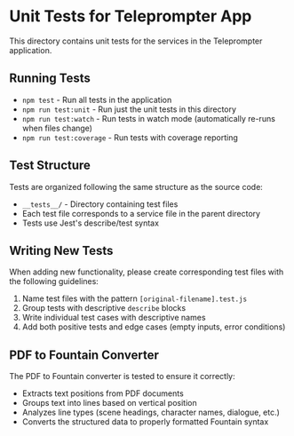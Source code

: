 # Unit Tests for Teleprompter App

This directory contains unit tests for the services in the Teleprompter application.

## Running Tests

- `npm test` - Run all tests in the application
- `npm run test:unit` - Run just the unit tests in this directory
- `npm run test:watch` - Run tests in watch mode (automatically re-runs when files change)
- `npm run test:coverage` - Run tests with coverage reporting

## Test Structure

Tests are organized following the same structure as the source code:

- `__tests__/` - Directory containing test files
- Each test file corresponds to a service file in the parent directory
- Tests use Jest's describe/test syntax

## Writing New Tests

When adding new functionality, please create corresponding test files with the following guidelines:

1. Name test files with the pattern `[original-filename].test.js`
2. Group tests with descriptive `describe` blocks
3. Write individual test cases with descriptive names 
4. Add both positive tests and edge cases (empty inputs, error conditions)

## PDF to Fountain Converter

The PDF to Fountain converter is tested to ensure it correctly:

- Extracts text positions from PDF documents
- Groups text into lines based on vertical position
- Analyzes line types (scene headings, character names, dialogue, etc.)
- Converts the structured data to properly formatted Fountain syntax